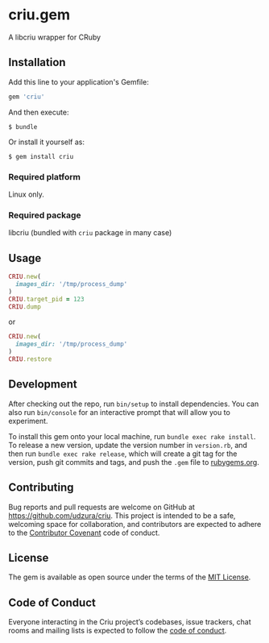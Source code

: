 # criu.gem

A libcriu wrapper for CRuby

## Installation

Add this line to your application's Gemfile:

```ruby
gem 'criu'
```

And then execute:

    $ bundle

Or install it yourself as:

    $ gem install criu

### Required platform

Linux only.

### Required package

libcriu (bundled with `criu` package in many case)

## Usage

```ruby
CRIU.new(
  images_dir: '/tmp/process_dump'
)
CRIU.target_pid = 123
CRIU.dump
```

or

```ruby
CRIU.new(
  images_dir: '/tmp/process_dump'
)
CRIU.restore
```

## Development

After checking out the repo, run `bin/setup` to install dependencies. You can also run `bin/console` for an interactive prompt that will allow you to experiment.

To install this gem onto your local machine, run `bundle exec rake install`. To release a new version, update the version number in `version.rb`, and then run `bundle exec rake release`, which will create a git tag for the version, push git commits and tags, and push the `.gem` file to [rubygems.org](https://rubygems.org).

## Contributing

Bug reports and pull requests are welcome on GitHub at https://github.com/udzura/criu. This project is intended to be a safe, welcoming space for collaboration, and contributors are expected to adhere to the [Contributor Covenant](http://contributor-covenant.org) code of conduct.

## License

The gem is available as open source under the terms of the [MIT License](https://opensource.org/licenses/MIT).

## Code of Conduct

Everyone interacting in the Criu project’s codebases, issue trackers, chat rooms and mailing lists is expected to follow the [code of conduct](https://github.com/udzura/criu/blob/master/CODE_OF_CONDUCT.md).

